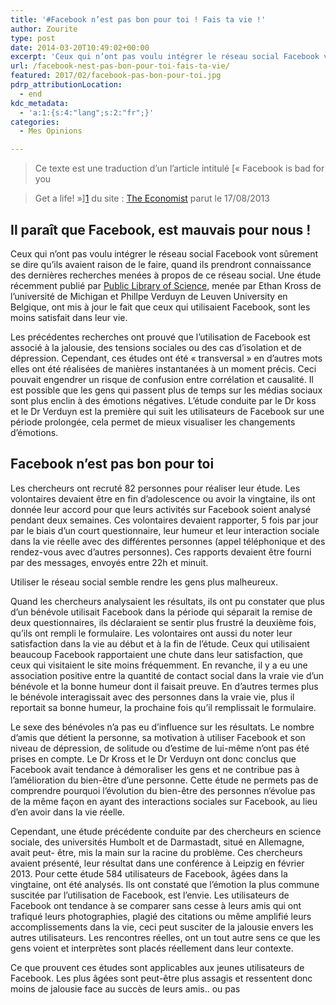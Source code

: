 ```yaml
---
title: '#Facebook n’est pas bon pour toi ! Fais ta vie !'
author: Zourite
type: post
date: 2014-03-20T10:49:02+00:00
excerpt: 'Ceux qui n’ont pas voulu intégrer le réseau social Facebook vont sûrement se dire qu’ils avaient raison de le faire, quand ils prendront connaissance des dernières recherches menées à propos de ce réseau social. '
url: /facebook-nest-pas-bon-pour-toi-fais-ta-vie/
featured: 2017/02/facebook-pas-bon-pour-toi.jpg
pdrp_attributionLocation:
  - end
kdc_metadata:
  - 'a:1:{s:4:"lang";s:2:"fr";}'
categories:
  - Mes Opinions

---
```

> Ce texte est une traduction d’un l’article intitulé [« Facebook is bad for you
  
> Get a life! »][1] du site : [The Economist][2] parut le 17/08/2013

## Il paraît que Facebook, est mauvais pour nous !

Ceux qui n’ont pas voulu intégrer le réseau social Facebook vont sûrement se dire qu’ils avaient raison de le faire, quand ils prendront connaissance des dernières recherches menées à propos de ce réseau social. Une étude récemment publié par <a class="zem_slink" title="Public Library of Science" href="http://www.plos.org/" target="_blank" rel="homepage">Public Library of Science</a>, menée par Ethan Kross de l’université de Michigan et Phillpe Verduyn de Leuven University en Belgique, ont mis à jour le fait que ceux qui utilisaient Facebook, sont les moins satisfait dans leur vie.

Les précédentes recherches ont prouvé que l’utilisation de Facebook est associé à la jalousie, des tensions sociales ou des cas d’isolation et de dépression. Cependant, ces études ont été « transversal » en d’autres mots elles ont été réalisées de manières instantanées à un moment précis. Ceci pouvait engendrer un risque de confusion entre corrélation et causalité. Il est possible que les gens qui passent plus de temps sur les médias sociaux sont plus enclin à des émotions négatives. L’étude conduite par le Dr koss et le Dr Verduyn est la première qui suit les utilisateurs de Facebook sur une période prolongée, cela permet de mieux visualiser les changements d’émotions.

## Facebook n&rsquo;est pas bon pour toi

Les chercheurs ont recruté 82 personnes pour réaliser leur étude. Les volontaires devaient être en fin d’adolescence ou avoir la vingtaine, ils ont donnée leur accord pour que leurs activités sur Facebook soient analysé pendant deux semaines. Ces volontaires devaient rapporter, 5 fois par jour par le biais d’un court questionnaire, leur humeur et leur interaction sociale dans la vie réelle avec des différentes personnes (appel téléphonique et des rendez-vous avec d’autres personnes). Ces rapports devaient être fourni par des messages, envoyés entre 22h et minuit.

Utiliser le réseau social semble rendre les gens plus malheureux.
  
Quand les chercheurs analysaient les résultats, ils ont pu constater que plus d’un bénévole utilisait Facebook dans la période qui séparait la remise de deux questionnaires, ils déclaraient se sentir plus frustré la deuxième fois, qu’ils ont rempli le formulaire. Les volontaires ont aussi du noter leur satisfaction dans la vie au début et à la fin de l’étude. Ceux qui utilisaient beaucoup Facebook rapportaient une chute dans leur satisfaction, que ceux qui visitaient le site moins fréquemment. En revanche, il y a eu une association positive entre la quantité de contact social dans la vraie vie d’un bénévole et la bonne humeur dont il faisait preuve. En d’autres termes plus le bénévole interagissait avec des personnes dans la vraie vie, plus il reportait sa bonne humeur, la prochaine fois qu’il remplissait le formulaire.

Le sexe des bénévoles n’a pas eu d’influence sur les résultats. Le nombre d’amis que détient la personne, sa motivation à utiliser Facebook et son niveau de dépression, de solitude ou d’estime de lui-même n’ont pas été prises en compte. Le Dr Kross et le Dr Verduyn ont donc conclus que Facebook avait tendance à démoraliser les gens et ne contribue pas à l’amélioration du bien-être d’une personne. Cette étude ne permets pas de comprendre pourquoi l’évolution du bien-être des personnes n’évolue pas de la même façon en ayant des interactions sociales sur Facebook, au lieu d’en avoir dans la vie réelle.

Cependant, une étude précédente conduite par des chercheurs en science sociale, des universités Humbolt et de Darmastadt, situé en Allemagne, avait peut- être, mis la main sur la racine du problème. Ces chercheurs avaient présenté, leur résultat dans une conférence à Leipzig en février 2013. Pour cette étude 584 utilisateurs de Facebook, âgées dans la vingtaine, ont été analysés. Ils ont constaté que l’émotion la plus commune suscitée par l’utilisation de Facebook, est l’envie. Les utilisateurs de Facebook ont tendance à se comparer sans cesse à leurs amis qui ont trafiqué leurs photographies, plagié des citations ou même amplifié leurs accomplissements dans la vie, ceci peut susciter de la jalousie envers les autres utilisateurs. Les rencontres réelles, ont un tout autre sens ce que les gens voient et interprètes sont placés réellement dans leur contexte.

Ce que prouvent ces études sont applicables aux jeunes utilisateurs de Facebook. Les plus âgées sont peut-être plus assagis et ressentent donc moins de jalousie face au succès de leurs amis.. ou pas

 [1]: http://www.economist.com/news/science-and-technology/21583593-using-social-network-seems-make-people-more-miserable-get-life
 [2]: http://www.economist.com/